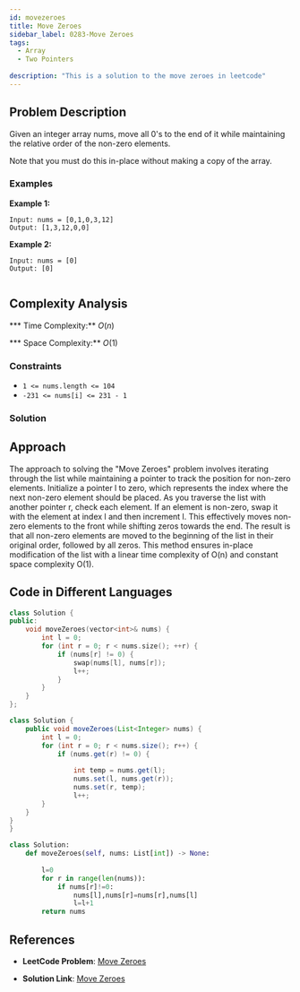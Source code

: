 ```yaml
---
id: movezeroes
title: Move Zeroes
sidebar_label: 0283-Move Zeroes
tags:
  - Array
  - Two Pointers
  
description: "This is a solution to the move zeroes in leetcode"
---
```


## Problem Description

Given an integer array nums, move all 0's to the end of it while maintaining the relative order of the non-zero elements.

Note that you must do this in-place without making a copy of the array.

 

 
### Examples

**Example 1:**

```
Input: nums = [0,1,0,3,12]
Output: [1,3,12,0,0]

```
**Example 2:**
```
Input: nums = [0]
Output: [0]
 
 ```
## Complexity Analysis

*** Time Complexity:** $O(n)$

*** Space Complexity:** $O(1)$

### Constraints

- `1 <= nums.length <= 104`
- `-231 <= nums[i] <= 231 - 1`



### Solution
## Approach
The approach to solving the "Move Zeroes" problem involves iterating through the list while maintaining a pointer to track the position for non-zero elements. Initialize a pointer l to zero, which represents the index where the next non-zero element should be placed. As you traverse the list with another pointer r, check each element. If an element is non-zero, swap it with the element at index l and then increment l. This effectively moves non-zero elements to the front while shifting zeros towards the end. The result is that all non-zero elements are moved to the beginning of the list in their original order, followed by all zeros. This method ensures in-place modification of the list with a linear time complexity of O(n) and constant space complexity O(1).
## Code in Different Languages

<Tabs>
<TabItem value="cpp" label="C++">
  <SolutionAuthor name="@ImmidiSivani"/>

```cpp
class Solution {
public:
    void moveZeroes(vector<int>& nums) {
        int l = 0;  
        for (int r = 0; r < nums.size(); ++r) {
            if (nums[r] != 0) {
                swap(nums[l], nums[r]);  
                l++;  
            }
        }
    }
};
```
</TabItem>
<TabItem value="java" label="Java">
  <SolutionAuthor name="@ImmidiSivani"/>

```java
class Solution {
    public void moveZeroes(List<Integer> nums) {
        int l = 0;  
        for (int r = 0; r < nums.size(); r++) {
            if (nums.get(r) != 0) {
                
                int temp = nums.get(l);
                nums.set(l, nums.get(r));
                nums.set(r, temp);
                l++;  
        }
    }
}
}

```
</TabItem>
<TabItem value="python" label="Python">
  <SolutionAuthor name="@ImmidiSivani"/>

```python
class Solution:
    def moveZeroes(self, nums: List[int]) -> None:
        
        l=0
        for r in range(len(nums)):
            if nums[r]!=0:
                nums[l],nums[r]=nums[r],nums[l]
                l=l+1
        return nums   

```
</TabItem>
</Tabs>

## References

- **LeetCode Problem**: [Move Zeroes](https://leetcode.com/problems/move-zeroes/description/)

- **Solution Link**: [Move Zeroes](https://leetcode.com/problems/move-zeroes/post-solution/?submissionId=1193763087)
